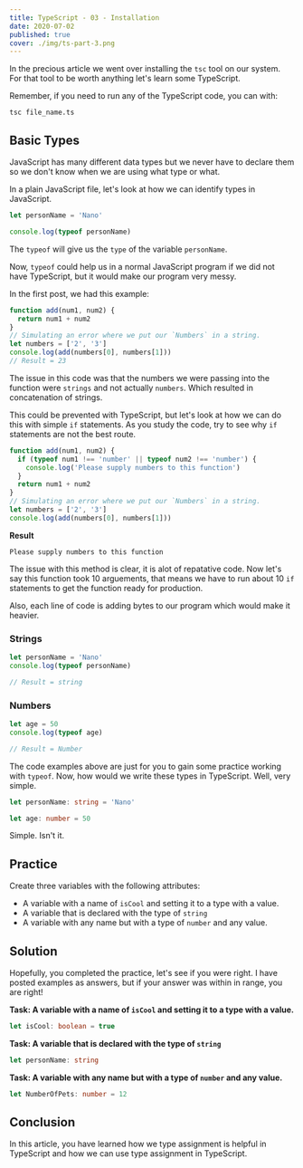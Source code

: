 ```yaml
---
title: TypeScript - 03 - Installation
date: 2020-07-02
published: true
cover: ./img/ts-part-3.png
---
```


In the precious article we went over installing the `tsc` tool on our system. For that tool to be worth anything let's learn some TypeScript.

Remember, if you need to run any of the TypeScript code, you can with:

```
tsc file_name.ts
```

## Basic Types

JavaScript has many different data types but we never have to declare them so we don't know when we are using what type or what.

In a plain JavaScript file, let's look at how we can identify types in JavaScript.

```js
let personName = 'Nano'

console.log(typeof personName)
```

The `typeof` will give us the `type` of the variable `personName`.

Now, `typeof` could help us in a normal JavaScript program if we did not have TypeScript, but it would make our program very messy.

In the first post, we had this example:

```js
function add(num1, num2) {
  return num1 + num2
}
// Simulating an error where we put our `Numbers` in a string.
let numbers = ['2', '3']
console.log(add(numbers[0], numbers[1]))
// Result = 23
```

The issue in this code was that the numbers we were passing into the function were `strings` and not actually `numbers`. Which resulted in concatenation of strings.

This could be prevented with TypeScript, but let's look at how we can do this with simple `if` statements. As you study the code, try to see why `if` statements are not the best route.

```js
function add(num1, num2) {
  if (typeof num1 !== 'number' || typeof num2 !== 'number') {
    console.log('Please supply numbers to this function')
  }
  return num1 + num2
}
// Simulating an error where we put our `Numbers` in a string.
let numbers = ['2', '3']
console.log(add(numbers[0], numbers[1]))
```

**Result**

```
Please supply numbers to this function
```

The issue with this method is clear, it is alot of repatative code. Now let's say this function took 10 arguements, that means we have to run about 10 `if` statements to get the function ready for production.

Also, each line of code is adding bytes to our program which would make it heavier.

### Strings

```js
let personName = 'Nano'
console.log(typeof personName)

// Result = string
```

### Numbers

```js
let age = 50
console.log(typeof age)

// Result = Number
```

The code examples above are just for you to gain some practice working with `typeof`. Now, how would we write these types in TypeScript. Well, very simple.

```ts
let personName: string = 'Nano'
```

```ts
let age: number = 50
```

Simple. Isn't it.

## Practice

Create three variables with the following attributes:

- A variable with a name of `isCool` and setting it to a type with a value.
- A variable that is declared with the type of `string`
- A variable with any name but with a type of `number` and any value.

## Solution

Hopefully, you completed the practice, let's see if you were right. I have posted examples as answers, but if your answer was within in range, you are right!

**Task: A variable with a name of `isCool` and setting it to a type with a value.**

```ts
let isCool: boolean = true
```

**Task: A variable that is declared with the type of `string`**

```ts
let personName: string
```

**Task: A variable with any name but with a type of `number` and any value.**

```ts
let NumberOfPets: number = 12
```

## Conclusion

In this article, you have learned how we type assignment is helpful in TypeScript and how we can use type assignment in TypeScript.
